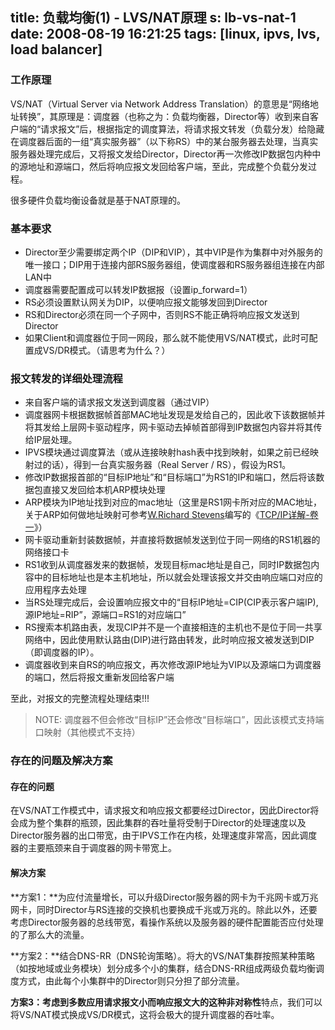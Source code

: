 title: 负载均衡(1) - LVS/NAT原理
s: lb-vs-nat-1
date: 2008-08-19 16:21:25
tags: [linux, ipvs, lvs, load balancer]
---
### 工作原理

 VS/NAT（Virtual Server via Network Address Translation）的意思是“网络地址转换”，其原理是：调度器（也称之为：负载均衡器，Director等）收到来自客户端的“请求报文”后，根据指定的调度算法，将请求报文转发（负载分发）给隐藏在调度器后面的一组“真实服务器”（以下称RS）中的某台服务器去处理，当真实服务器处理完成后，又将报文发给Director，Director再一次修改IP数据包内种中的源地址和源端口，然后将响应报文发回给客户端，至此，完成整个负载分发过程。

很多硬件负载均衡设备就是基于NAT原理的。

### 基本要求

*   Director至少需要绑定两个IP（DIP和VIP），其中VIP是作为集群中对外服务的唯一接口；DIP用于连接内部RS服务器组，使调度器和RS服务器组连接在内部LAN中
*   调度器需要配置成可以转发IP数据报（设置ip_forward=1）
*   RS必须设置默认网关为DIP，以便响应报文能够发回到Director
*   RS和Director必须在同一个子网中，否则RS不能正确将响应报文发送到Director
*   如果Client和调度器位于同一网段，那么就不能使用VS/NAT模式，此时可配置成VS/DR模式。（请思考为什么？）

### 报文转发的详细处理流程

*   来自客户端的请求报文发送到调度器（通过VIP）
*   调度器网卡根据数据帧首部MAC地址发现是发给自己的，因此收下该数据帧并将其发给上层网卡驱动程序，网卡驱动去掉帧首部得到IP数据包内容并将其传给IP层处理。
*   IPVS模块通过调度算法（或从连接映射hash表中找到映射，如果之前已经映射过的话），得到一台真实服务器（Real Server / RS），假设为RS1。
*   修改IP数据报首部的“目标IP地址”和“目标端口”为RS1的IP和端口，然后将该数据包直接又发回给本机ARP模块处理
*   ARP模块为IP地址找到对应的mac地址（这里是RS1网卡所对应的MAC地址，关于ARP如何做地址映射可参考[W.Richard Stevens](http://baike.baidu.com/view/111783.htm)编写的《[TCP/IP详解-卷一](http://book.douban.com/subject/1088054/)》）
*   网卡驱动重新封装数据帧，并直接将数据帧发送到位于同一网络的RS1机器的网络接口卡
*   RS1收到从调度器发来的数据帧，发现目标mac地址是自己，同时IP数据包内容中的目标地址也是本主机地址，所以就会处理该报文并交由响应端口对应的应用程序去处理
*   当RS处理完成后，会设置响应报文中的“目标IP地址=CIP(CIP表示客户端IP), 源IP地址=RIP”，源端口=RS1的对应端口”
*   RS搜索本机路由表，发现CIP并不是一个直接相连的主机也不是位于同一共享网络中，因此使用默认路由(DIP)进行路由转发，此时响应报文被发送到DIP（即调度器的IP）。
*   调度器收到来自RS的响应报文，再次修改源IP地址为VIP以及源端口为调度器的端口，然后将报文重新发回给客户端

至此，对报文的完整流程处理结束!!!

> NOTE: 调度器不但会修改“目标IP”还会修改“目标端口”，因此该模式支持端口映射（其他模式不支持）

### 存在的问题及解决方案

#### 存在的问题

在VS/NAT工作模式中，请求报文和响应报文都要经过Director，因此Director将会成为整个集群的瓶颈，因此集群的吞吐量将受制于Director的处理速度以及Director服务器的出口带宽，由于IPVS工作在内核，处理速度非常高，因此调度器的主要瓶颈来自于调度器的网卡带宽上。

#### 解决方案

**方案1：**为应付流量增长，可以升级Director服务器的网卡为千兆网卡或万兆网卡，同时Director与RS连接的交换机也要换成千兆或万兆的。除此以外，还要考虑Director服务器的总线带宽，看操作系统以及服务器的硬件配置能否应付处理的了那么大的流量。

**方案2：**结合DNS-RR（DNS轮询策略）。将大的VS/NAT集群按照某种策略（如按地域或业务模块）划分成多个小的集群，结合DNS-RR组成两级负载均衡调度方式，由此每个小集群中的Director则只分担了部分流量。

**方案3：**考虑到多数应用请求报文小而响应报文大的这种**非对称性**特点，我们可以将VS/NAT模式换成VS/DR模式，这将会极大的提升调度器的吞吐率。
